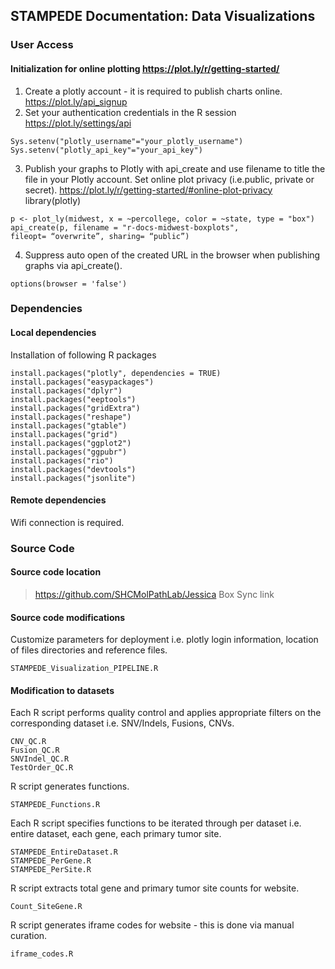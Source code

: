 ## STAMPEDE Documentation: Data Visualizations

### User Access
#### Initialization for online plotting https://plot.ly/r/getting-started/
1.	Create a plotly account - it is required to publish charts online. https://plot.ly/api_signup
2.	Set your authentication credentials in the R session https://plot.ly/settings/api 
```
Sys.setenv("plotly_username"="your_plotly_username")
Sys.setenv("plotly_api_key"="your_api_key")
```
3.	Publish your graphs to Plotly with api_create and use filename to title the file in your Plotly account. Set online plot privacy (i.e.public, private or secret). https://plot.ly/r/getting-started/#online-plot-privacy 
library(plotly)
```
p <- plot_ly(midwest, x = ~percollege, color = ~state, type = "box")
api_create(p, filename = "r-docs-midwest-boxplots",
fileopt= “overwrite”, sharing= “public”)
```
4.	Suppress auto open of the created URL in the browser when publishing graphs via api_create().
```
options(browser = 'false')
```

### Dependencies
#### Local dependencies
Installation of following R packages
```
install.packages("plotly", dependencies = TRUE)
install.packages("easypackages")
install.packages("dplyr")
install.packages("eeptools")
install.packages("gridExtra")
install.packages("reshape")
install.packages("gtable")
install.packages("grid")
install.packages("ggplot2") 
install.packages("ggpubr")
install.packages("rio") 
install.packages("devtools")
install.packages("jsonlite")
```

#### Remote dependencies 
Wifi connection is required.

### Source Code
#### Source code location
> https://github.com/SHCMolPathLab/Jessica
> Box Sync link

#### Source code modifications 
Customize parameters for deployment i.e. plotly login information, location of files directories and reference files.
```
STAMPEDE_Visualization_PIPELINE.R
```

#### Modification to datasets
Each R script performs quality control and applies appropriate filters on the corresponding dataset i.e. SNV/Indels, Fusions, CNVs.
```
CNV_QC.R
Fusion_QC.R
SNVIndel_QC.R
TestOrder_QC.R
```

R script generates functions.
```
STAMPEDE_Functions.R
```

Each R script specifies functions to be iterated through per dataset i.e. entire dataset, each gene, each primary tumor site. 
```
STAMPEDE_EntireDataset.R
STAMPEDE_PerGene.R
STAMPEDE_PerSite.R
```

R script extracts total gene and primary tumor site counts for website.
```
Count_SiteGene.R
```

R script generates iframe codes for website - this is done via manual curation.
```
iframe_codes.R
```
